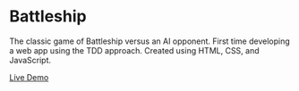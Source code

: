 # Battleship

The classic game of Battleship versus an AI opponent.
First time developing a web app using the TDD approach.
Created using HTML, CSS, and JavaScript.

[Live Demo](https://fau446.github.io/battleship/)

